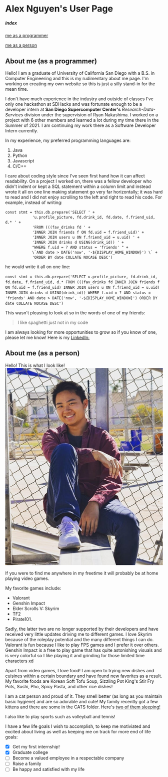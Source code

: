 # Alex Nguyen's User Page

##### index
[me as a programmer](#about-me-as-a-programmer)

[me as a person](#about-me-as-a-person)

## About me (as a programmer)

Hello! I am a graduate of University of California San Diego with a B.S. in 
Computer Engineering and this is my rudimentary about me page. I'm working on
creating my own website so this is just a silly stand-in for the mean time.

I don't have much experience in the industry and outside of classes I've only
one hackathon at SDHacks and was fortunate enough to be a developer intern at 
**San Diego Supercomputer Center's** *Research-Data-Services* division under the 
supervision of Ryan Nakashima. I worked on a project with 6 other members and 
learned a lot during my time there in the Summer of 2021. I am continuing my work there as a Software
Developer Intern currently.

In my experience, my preferred programming languages are:
1. Java 
2. Python 
3. Javascript 
4. C/C++

I care about coding style since I've seen first hand how it can affect readability.
On a project I worked on, there was a fellow developer who didn't indent or kept
a SQL statement within a column limit and instead wrote it all on one line making
statement go very far horizontally; it was hard to read and I did not enjoy scrolling to the left and right to read his code. For example, instead of writing:

```
const stmt = this.db.prepare('SELECT ' +
            'u.profile_picture, fd.drink_id, fd.date, f.friend_uid, d.* ' +
            'FROM (((fav_drinks fd ' +
            'INNER JOIN friends f ON fd.uid = f.friend_uid)' +
            'INNER JOIN users u ON f.friend_uid = u.uid) ' +
            'INNER JOIN drinks d USING(drink_id)) ' +
            "WHERE f.uid = ? AND status = 'friends' " +
            \`AND date > DATE('now', '-${DISPLAY_HOME_WINDOW}') \` +
            'ORDER BY date COLLATE NOCASE DESC')
```

he would write it all on one line:

`const stmt = this.db.prepare('SELECT u.profile_picture, fd.drink_id, fd.date, f.friend_uid, d.* FROM (((fav_drinks fd INNER JOIN friends f ON fd.uid = f.friend_uid) INNER JOIN users u ON f.friend_uid = u.uid) INNER JOIN drinks d USING(drink_id)) WHERE f.uid = ? AND status = 'friends' AND date > DATE('now', '-${DISPLAY_HOME_WINDOW}') ORDER BY date COLLATE NOCASE DESC')`

This wasn't pleasing to look at so in the words of one of my friends:
> I like spaghetti just not in my code

I am always looking for more opportunities to grow so if you know of one, please
let me know! Here is my [LinkedIn:](https://www.linkedin.com/in/nguyentalex/)

## About me (as a person)

Hello! This is what I look like!
![Me](./Images/AlexPhotoshoot.jpg)

If you were to find me anywhere in my freetime it will probably be at home playing
video games. 

My favorite games include:
- Valorant
- Genshin Impact
- Elder Scrolls V: Skyrim
- TF2
- Pirate101. 

Sadly, the latter two are no longer supported by their developers
and have received very little updates driving me to different games. I love 
Skyrim because of the roleplay potential and the many different things I can do.
Valorant is fun because I like to play FPS games and I prefer it over others.
Genshin Impact is a free to play game that has quite astonishing visuals and is
very colorful so I like playing it and grinding for those limited time characters xd

Apart from video games, I love food! I am open to trying new dishes and cuisines
within a certain boundary and have found new favorites as a result. My favorite
foods are Korean Soft Tofu Soup, Sizzling Pot King's Stir Fry Pots, Sushi, Pho,
Spicy Pasta, and other rice dishes!

I am a cat person and proud of it. They smell better (as long as you maintain
basic hygiene) and are so adorable and cute! My family recently got a few kittens
and there are some in the CATS folder. Here's [two of them sleeping!](./CATS/Kittens_sleeping_next_to_Alum_Foil.jpg)

I also like to play sports such as volleyball and tennis!

I have a few life goals I wish to accomplish, to keep me motiviated and excited
about living as well as keeping me on track for more end of life goals:

- [x] Get my first internship!
- [x] Graduate college
- [ ] Become a valued employee in a respectable company
- [ ] Raise a family
- [ ] Be happy and satisfied with my life
